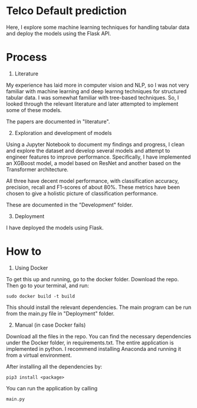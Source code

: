 # Telco Default prediction
 Here, I explore some machine learning techniques for handling tabular data and deploy the models using the Flask API.

 # Process
 1. Literature
 
 My experience has laid more in computer vision and NLP, so I was not very familiar with machine learning and deep learnng techniques for structured tabular data. I was somewhat familiar with tree-based techniques. So, I looked through the relevant literature and later attempted to implement some of these models.

 The papers are documented in "literature". 

 2. Exploration and development of models

 Using a Jupyter Notebook to document my findings and progress, I clean and explore the dataset and develop several models and attempt to engineer features to improve performance. 
 Specifically, I have implemented an XGBoost model, a model based on ResNet and another based on the Transformer architecture.

 All three have decent model performance, with classification accuracy, precision, recall and F1-scores of about 80%. These metrics have been chosen to give a holistic picture of 
 classification performance. 

 These are documented in the "Development" folder.

 3. Deployment

 I have deployed the models using Flask. 

 # How to
 1. Using Docker

 To get this up and running, go to the docker folder. Download the repo. Then go to your terminal, and run:

    sudo docker build -t build

 This should install the relevant dependencies. The main program can be run from the main.py file in "Deployment" folder.

 2. Manual (in case Docker fails)

 Download all the files in the repo. You can find the necessary dependencies under the Docker folder, in requirements.txt. 
 The entire application is implemented in python. I recommend installing Anaconda and running it from a virtual environment. 

 After installing all the dependencies by:

    pip3 install <package>

 You can run the application by calling 
    
    main.py